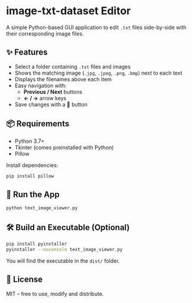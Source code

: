 # image-txt-dataset Editor

A simple Python-based GUI application to edit `.txt` files side-by-side with their corresponding image files.

## ✨ Features

- Select a folder containing `.txt` files and images
- Shows the matching image (`.jpg`, `.jpeg`, `.png`, `.bmp`) next to each text
- Displays the filenames above each item
- Easy navigation with:
  - **Previous / Next** buttons
  - **← / →** arrow keys
- Save changes with a 💾 button

## 📦 Requirements

- Python 3.7+
- Tkinter (comes preinstalled with Python)
- Pillow

Install dependencies:

```bash
pip install pillow
```

## 🚀 Run the App

```bash
python text_image_viewer.py
```

## 🛠 Build an Executable (Optional)

```bash
pip install pyinstaller
pyinstaller --noconsole text_image_viewer.py
```

You will find the executable in the `dist/` folder.

## 📄 License

MIT – free to use, modify and distribute.
